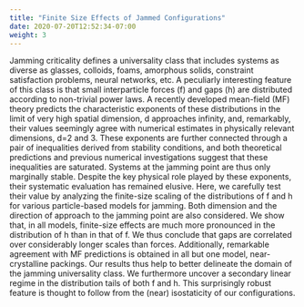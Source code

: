 ```yaml
---
title: "Finite Size Effects of Jammed Configurations"
date: 2020-07-20T12:52:34-07:00
weight: 3
---
```

Jamming criticality defines a universality class that includes systems as diverse as glasses, colloids, foams, amorphous solids, constraint satisfaction problems, neural networks, etc. A peculiarly interesting feature of this class is that small interparticle forces (f) and gaps (h) are distributed according to non-trivial power laws. A recently developed mean-field (MF) theory predicts the characteristic exponents of these distributions in the limit of very high spatial dimension, d approaches infinity, and, remarkably, their values seemingly agree with numerical estimates in physically relevant dimensions, d=2 and 3.
These exponents are further connected through a pair of inequalities derived from stability conditions, and both theoretical predictions and previous numerical investigations suggest that these inequalities are saturated. Systems at the jamming point are thus only marginally stable. Despite the key physical role played by these exponents, their systematic evaluation has remained elusive. Here, we carefully test their value by analyzing the finite-size scaling of the distributions of f and h for various particle-based models for jamming. Both dimension and the direction of approach to the jamming point are also considered. We show that, in all models, finite-size effects are much more pronounced in the distribution of h than in that of f. We thus conclude that gaps are correlated over considerably longer scales than forces. Additionally, remarkable agreement with MF predictions is obtained in all but one model, near-crystalline packings. Our results thus help to better delineate the domain of the jamming universality class. We furthermore uncover a secondary linear regime in the distribution tails of both  f and h. This surprisingly robust feature is thought to follow from the (near) isostaticity of our configurations.
